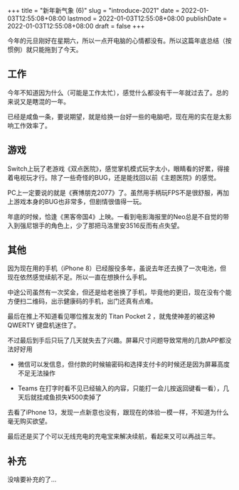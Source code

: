 +++
title = "新年新气象 (6)"
slug = "introduce-2021"
date = 2022-01-03T12:55:08+08:00
lastmod = 2022-01-03T12:55:08+08:00
publishDate = 2022-01-03T12:55:08+08:00
draft = false
+++

今年的元旦刚好在星期六，所以一点开电脑的心情都没有。所以这篇年底总结（按惯例）就只能拖到了今天。

## 工作

今年不知道因为什么（可能是工作太忙），感觉什么都没有干一年就过去了。总的来说又是瞎混的一年。

已经是咸鱼一条，要说期望，就是给换一台好一些的电脑吧，现在用的实在是太影响工作效率了。

## 游戏

Switch上玩了老游戏《双点医院》，感觉掌机模式玩字太小，眼睛看的好累，得接着电视玩才行。除了一些奇怪的BUG，还是能找回以前《主题医院》的感觉。

PC上一定要说的就是《赛博朋克2077》了。虽然用手柄玩FPS不是很舒服，再加上游戏本身的BUG也非常多，但剧情很值得一玩。

年底的时候，恰逢《黑客帝国4》上映。一看到电影海报里的Neo总是不自觉的带入到强尼银手的角色上，少了那把马洛里安3516反而有点失望。

## 其他

因为现在用的手机（iPhone 8）已经服役多年，虽说去年还去换了一次电池，但现在依然感觉续航不足。所以一直在想换什么手机。

中途公司虽然有一次奖金，但还是给老爸换了手机，毕竟他的更旧，现在没有个能方便扫二维码，出示健康码的手机，出门还真有点难。

最后在推上不知道看见哪位推友发的 Titan Pocket 2 ，就鬼使神差的被这种 QWERTY 键盘机迷住了。

不过最后到手后只玩了几天就失去了兴趣。屏幕尺寸问题导致常用的几款APP都没法好好用

- 微信可以发信息，但付款的时候输密码和选择支付卡的时候还是因为屏幕高度不足无法操作

- Teams 在打字时看不见已经输入的内容，只能打一会儿按返回键看一看），几天后就挂咸鱼损失¥500卖掉了

去看了iPhone 13，发现一点新意也没有，跟现在的体验一模一样，不知道为什么毫无购买欲望。

最后还是买了个可以无线充电的充电宝来解决续航，看起来又可以再战三年。

## 补充

没啥要补充的了...
